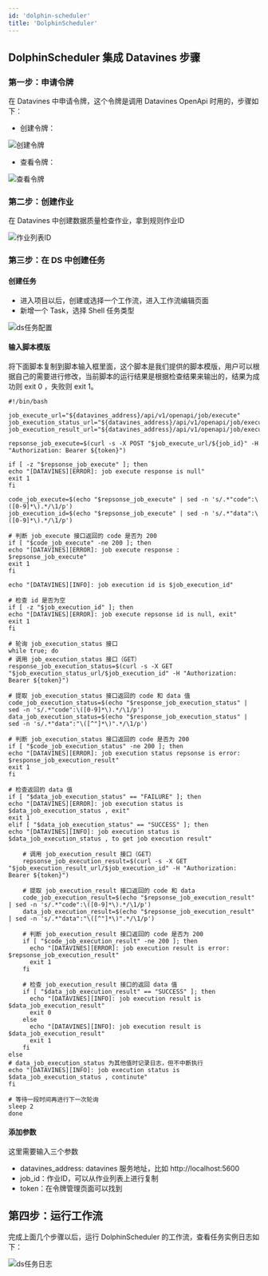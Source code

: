 ```yaml
---
id: 'dolphin-scheduler'
title: 'DolphinScheduler'
---
```


## DolphinScheduler 集成 Datavines 步骤

### 第一步：申请令牌
在 Datavines 中申请令牌，这个令牌是调用 Datavines OpenApi 时用的，步骤如下：
- 创建令牌：

 ![创建令牌](/doc/image/token_create.jpg)

- 查看令牌：

![查看令牌](/doc/image/token_list.png)


### 第二步：创建作业
在 Datavines 中创建数据质量检查作业，拿到规则作业ID

![作业列表ID](/doc/image/job_list_id.png)


### 第三步：在 DS 中创建任务
#### 创建任务
- 进入项目以后，创建或选择一个工作流，进入工作流编辑页面
- 新增一个 Task，选择 Shell 任务类型

![ds任务配置](/doc/image/integration_dolphinscheduler_task_config.jpg)


#### 输入脚本模版
将下面脚本复制到脚本输入框里面，这个脚本是我们提供的脚本模版，用户可以根据自己的需要进行修改，当前脚本的运行结果是根据检查结果来输出的，结果为成功则 exit 0 ，失败则 exit 1。
```
#!/bin/bash

job_execute_url="${datavines_address}/api/v1/openapi/job/execute"
job_execution_status_url="${datavines_address}/api/v1/openapi/job/execution/status/"
job_execution_result_url="${datavines_address}/api/v1/openapi/job/execution/result/"

repsonse_job_execute=$(curl -s -X POST "$job_execute_url/${job_id}" -H "Authorization: Bearer ${token}")

if [ -z "$repsonse_job_execute" ]; then
echo "[DATAVINES][ERROR]: job execute response is null"
exit 1
fi

code_job_execute=$(echo "$repsonse_job_execute" | sed -n 's/.*"code":\([0-9]*\).*/\1/p')
job_execution_id=$(echo "$repsonse_job_execute" | sed -n 's/.*"data":\([0-9]*\).*/\1/p')

# 判断 job_execute 接口返回的 code 是否为 200
if [ "$code_job_execute" -ne 200 ]; then
echo "[DATAVINES][ERROR]: job execute response : $repsonse_job_execute"
exit 1
fi

echo "[DATAVINES][INFO]: job execution id is $job_execution_id"

# 检查 id 是否为空
if [ -z "$job_execution_id" ]; then
echo "[DATAVINES][ERROR]: job execute repsonse id is null, exit"
exit 1
fi

# 轮询 job_execution_status 接口
while true; do
# 调用 job_execution_status 接口（GET）
response_job_execution_status=$(curl -s -X GET "$job_execution_status_url/$job_execution_id" -H "Authorization: Bearer ${token}")

# 提取 job_execution_status 接口返回的 code 和 data 值
code_job_execution_status=$(echo "$response_job_execution_status" | sed -n 's/.*"code":\([0-9]*\).*/\1/p')
data_job_execution_status=$(echo "$response_job_execution_status" | sed -n 's/.*"data":"\([^"]*\)".*/\1/p')

# 判断 job_execution_status 接口返回的 code 是否为 200
if [ "$code_job_execution_status" -ne 200 ]; then
echo "[DATAVINES][ERROR]: job execution status repsonse is error: $response_job_execution_result"
exit 1
fi

# 检查返回的 data 值
if [ "$data_job_execution_status" == "FAILURE" ]; then
echo "[DATAVINES][ERROR]: job execution status is $data_job_execution_status , exit"
exit 1
elif [ "$data_job_execution_status" == "SUCCESS" ]; then
echo "[DATAVINES][INFO]: job execution status is $data_job_execution_status , to get job execution result"

    # 调用 job_execution_result 接口（GET）
    repsonse_job_execution_result=$(curl -s -X GET "$job_execution_result_url/$job_execution_id" -H "Authorization: Bearer ${token}")

    # 提取 job_execution_result 接口返回的 code 和 data
    code_job_execution_result=$(echo "$repsonse_job_execution_result" | sed -n 's/.*"code":\([0-9]*\).*/\1/p')
    data_job_execution_result=$(echo "$repsonse_job_execution_result" | sed -n 's/.*"data":"\([^"]*\)".*/\1/p')

    # 判断 job_execution_result 接口返回的 code 是否为 200
    if [ "$code_job_execution_result" -ne 200 ]; then
      echo "[DATAVINES][ERROR]: job execution result is error: $repsonse_job_execution_result"
      exit 1
    fi

    # 检查 job_execution_result 接口的返回 data 值
    if [ "$data_job_execution_result" == "SUCCESS" ]; then
      echo "[DATAVINES][INFO]: job execution result is $data_job_execution_result"
      exit 0
    else
      echo "[DATAVINES][INFO]: job execution result is $data_job_execution_result"
      exit 1
    fi
else
# data_job_execution_status 为其他值时记录日志，但不中断执行
echo "[DATAVINES][INFO]: job execution status is $data_job_execution_status , continute"
fi

# 等待一段时间再进行下一次轮询
sleep 2
done
```

#### 添加参数
这里需要输入三个参数
- datavines_address: datavines 服务地址，比如 http://localhost:5600
- job_id：作业ID，可以从作业列表上进行复制
- token：在令牌管理页面可以找到

## 第四步：运行工作流
完成上面几个步骤以后，运行 DolphinScheduler 的工作流，查看任务实例日志如下：

![ds任务日志](/doc/image/integration_dolphinscheduler_task_log.jpg)